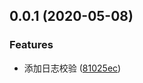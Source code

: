 ## 0.0.1 (2020-05-08)


### Features

* 添加日志校验 ([81025ec](https://github.com/yzffvinz/veetcode/commit/81025ecd4b83098e75c2afa879c48ffc56e14ebb))



